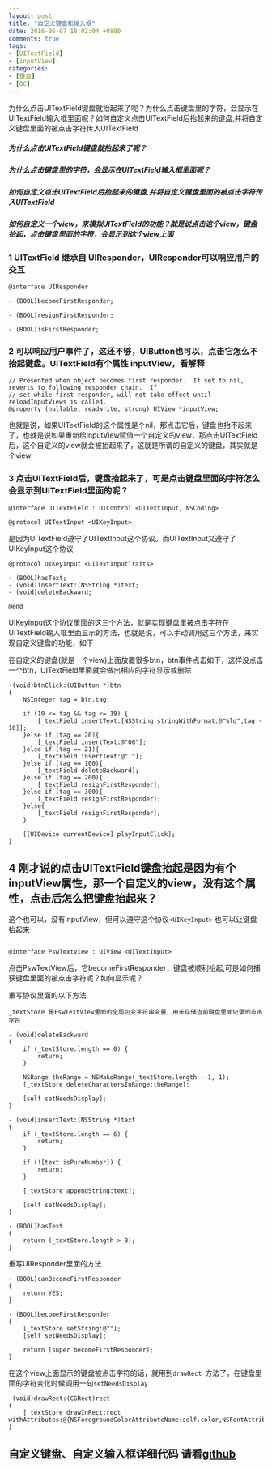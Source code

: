 ```yaml
---
layout: post
title: "自定义键盘和输入框"
date: 2016-06-07 18:02:04 +0800
comments: true
tags:
- [UITextField]
- [inputView]
categories:
- [键盘]
- [OC]
---
```



为什么点击UITextField键盘就抬起来了呢？为什么点击键盘里的字符，会显示在UITextField输入框里面呢？如何自定义点击UITextField后抬起来的键盘,并将自定义键盘里面的被点击字符传入UITextField

<!-- more -->

##### 为什么点击UITextField键盘就抬起来了呢？

##### 为什么点击键盘里的字符，会显示在UITextField输入框里面呢？

##### 如何自定义点击UITextField后抬起来的键盘,并将自定义键盘里面的被点击字符传入UITextField

##### 如何自定义一个view，来模拟UITextField的功能？就是说点击这个view，键盘抬起，点击键盘里面的字符，会显示到这个view上面



### 1 UITextField 继承自 UIResponder，UIResponder可以响应用户的交互

```
@interface UIResponder

- (BOOL)becomeFirstResponder;

- (BOOL)resignFirstResponder;

- (BOOL)isFirstResponder;

```


### 2 可以响应用户事件了，这还不够，UIButton也可以，点击它怎么不抬起键盘。UITextField有个属性 inputView，看解释

```
// Presented when object becomes first responder.  If set to nil, reverts to following responder chain.  If
// set while first responder, will not take effect until reloadInputViews is called.
@property (nullable, readwrite, strong) UIView *inputView;

```

也就是说，如果UITextField的这个属性是个nil，那点击它后，键盘也抬不起来了，也就是说如果重新给inputView赋值一个自定义的view，那点击UITextField后，这个自定义的view就会被抬起来了，这就是所谓的自定义的键盘，其实就是个view


### 3 点击UITextField后，键盘抬起来了，可是点击键盘里面的字符怎么会显示到UITextField里面的呢？

```
@interface UITextField : UIControl <UITextInput, NSCoding> 

@protocol UITextInput <UIKeyInput>
```

是因为UITextField遵守了UITextInput这个协议。而UITextInput又遵守了UIKeyInput这个协议

```
@protocol UIKeyInput <UITextInputTraits>

- (BOOL)hasText;
- (void)insertText:(NSString *)text;
- (void)deleteBackward;

@end
```

UIKeyInput这个协议里面的这三个方法，就是实现键盘里被点击字符在UITextField输入框里面显示的方法，也就是说，可以手动调用这三个方法，来实现自定义键盘的功能，如下

在自定义的键盘(就是一个view)上面放置很多btn，btn事件点击如下，这样没点击一个btn，UITextField里面就会做出相应的字符显示或删除

```
-(void)btnClick:(UIButton *)btn
{
    NSInteger tag = btn.tag;
    
    if (10 <= tag && tag <= 19) {
        [_textField insertText:[NSString stringWithFormat:@"%ld",tag - 10]];
    }else if (tag == 20){
        [_textField insertText:@"00"];
    }else if (tag == 21){
        [_textField insertText:@"."];
    }else if (tag == 100){
        [_textField deleteBackward];
    }else if (tag == 200){
        [_textField resignFirstResponder];
    }else if (tag == 300){
        [_textField resignFirstResponder];
    }else{
        [_textField resignFirstResponder];
    }
    
    [[UIDevice currentDevice] playInputClick];
}

```


## 4 刚才说的点击UITextField键盘抬起是因为有个inputView属性，那一个自定义的view，没有这个属性，点击后怎么把键盘抬起来？

这个也可以，没有inputView，但可以遵守这个协议`<UIKeyInput>` 也可以让键盘抬起来

```

@interface PswTextView : UIView <UITextInput> 

```

点击PswTextView后，它becomeFirstResponder，键盘被顺利抬起,可是如何捕获键盘里面的被点击字符呢？如何显示呢？

重写协议里面的以下方法

```
_textStore 是PswTextView里面的全局可变字符串变量，用来存储当前键盘里面记录的点击字符

- (void)deleteBackward
{
    if (_textStore.length == 0) {
        return;
    }
    
    NSRange theRange = NSMakeRange(_textStore.length - 1, 1);
    [_textStore deleteCharactersInRange:theRange];
    
    [self setNeedsDisplay];
}

- (void)insertText:(NSString *)text
{
    if (_textStore.length == 6) {
        return;
    }
    
    if (![text isPureNumber]) {
        return;
    }
    
    [_textStore appendString:text];
    
    [self setNeedsDisplay];
}

- (BOOL)hasText
{
    return (_textStore.length > 0);
}

```

重写UIResponder里面的方法

```
- (BOOL)canBecomeFirstResponder
{
    return YES;
}

- (BOOL)becomeFirstResponder
{
    [_textStore setString:@""];
    [self setNeedsDisplay];
    
    return [super becomeFirstResponder];
}
```

在这个view上面显示的键盘被点击字符的话，就用到`drawRect `方法了，在键盘里面的字符变化时候调用一句`setNeedsDisplay `

```
-(void)drawRect:(CGRect)rect
{    
    [_textStore drawInRect:rect withAttributes:@{NSForegroundColorAttributeName:self.color,NSFontAttributeName:self.font}];
}
```


## 自定义键盘、自定义输入框详细代码 请看[github](https://github.com/liu3399shuai/keyboard-Input)
